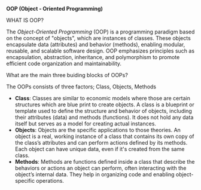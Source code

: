 **OOP (Object - Oriented Programming)**

WHAT IS OOP?

The *Object-Oriented Programming* (OOP) is a programming paradigm based on the concept of "objects", which are instances of classes. These objects encapsulate data (attributes) and behavior (methods), enabling modular, reusable, and scalable software design. OOP emphasizes principles such as encapsulation, abstraction, inheritance, and polymorphism to promote efficient code organization and maintainability.

What are the main three buiding blocks of OOPs?

The OOPs consists of three factors; Class, Objects, Methods


*   **Class**: Classes are similar to economic models where those are certain structures which are blue print to create objects. A class is a blueprint or template used to define the structure and behavior of objects, including their attributes (data) and methods (functions). It does not hold any data itself but serves as a model for creating actual instances.
*   **Objects**: Objects are the specific applications to those theories. An object is a real, working instance of a class that contains its own copy of the class’s attributes and can perform actions defined by its methods. Each object can have unique data, even if it's created from the same class.
*   **Methods**: Methods are functions defined inside a class that describe the behaviors or actions an object can perform, often interacting with the object’s internal data. They help in organizing code and enabling object-specific operations.















